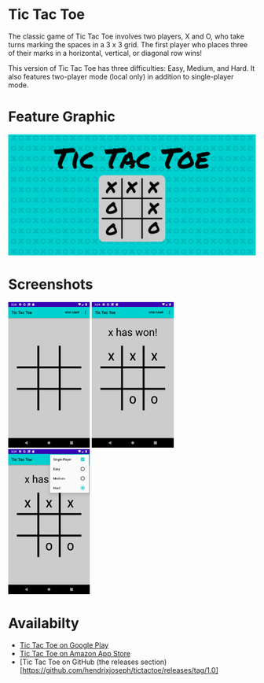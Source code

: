 # Tic Tac Toe

The classic game of Tic Tac Toe involves two players, X and O, who take turns marking the spaces in a 3 x 3 grid. The first player who places three of their marks in a horizontal, vertical, or diagonal row wins!

This version of Tic Tac Toe has three difficulties: Easy, Medium, and Hard. It also features two-player mode (local only) in addition to single-player mode.

# Feature Graphic

![Feature Graphic](/app-store-stuff/feature-graphic.png)

# Screenshots

<img src="/app-store-stuff/phone-screenshot-1.png" alt="New Game" width="33%" />&nbsp;<img src="/app-store-stuff/phone-screenshot-2.png" alt="Won Game" width="33%" />&nbsp;<img src="/app-store-stuff/phone-screenshot-3.png" alt="Settings Menu" width="33%" />

# Availabilty

* [Tic Tac Toe on Google Play](https://play.google.com/store/apps/details?id=com.joehxblog.tictactoe)
* [Tic Tac Toe on Amazon App Store](https://www.amazon.com/gp/product/B08KTWMYRK)
* [Tic Tac Toe on GitHub (the releases section)[https://github.com/hendrixjoseph/tictactoe/releases/tag/1.0]
